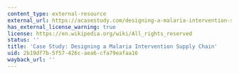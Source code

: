 ```yaml
---
content_type: external-resource
external_url: https://acasestudy.com/designing-a-malaria-intervention-supply-chain-a-case-study/
has_external_license_warning: true
license: https://en.wikipedia.org/wiki/All_rights_reserved
status: ''
title: 'Case Study: Designing a Malaria Intervention Supply Chain'
uid: 2b19df7b-5f57-426c-aea6-cfa79eafaa16
wayback_url: ''
---
```

